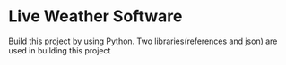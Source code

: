# Live Weather Software

Build this project by using Python. Two libraries(references and json) are used in building this project 
